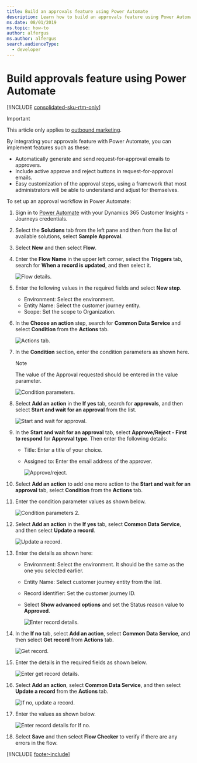 ```yaml
---
title: Build an approvals feature using Power Automate
description: Learn how to build an approvals feature using Power Automate and Dynamics 365 Customer Insights - Journeys.
ms.date: 08/01/2019
ms.topic: how-to
author: alfergus
ms.author: alfergus
search.audienceType: 
  - developer
---
```


# Build approvals feature using Power Automate

[!INCLUDE [consolidated-sku-rtm-only](.././includes/consolidated-sku-rtm-only.md)]

> [!IMPORTANT]
> This article only applies to [outbound marketing](/dynamics365/marketing/user-guide).

By integrating your approvals feature with Power Automate, you can implement features such as these:

- Automatically generate and send request-for-approval emails to approvers.
- Include active approve and reject buttons in request-for-approval emails.
- Easy customization of the approval steps, using a framework that most administrators will be able to understand and adjust for themselves.

To set up an approval workflow in Power Automate:

1. Sign in to [Power Automate](https://flow.microsoft.com/) with your Dynamics 365 Customer Insights - Journeys credentials.
1. Select the **Solutions** tab from the left pane and then from the list of available solutions, select **Sample Approval**. 
1. Select **New** and then select **Flow**.
1. Enter the **Flow Name** in the upper left corner, select the **Triggers** tab, search for **When a record is updated**, and then select it.
    
   ![Flow details.](../media/create-new-flow-with-details.png "Flow details")

1. Enter the following values in the required fields and select **New step**.
   - Environment: Select the environment.
   - Entity Name: Select the customer journey entity.
   - Scope: Set the scope to Organization.

1. In the **Choose an action** step, search for **Common Data Service** and select **Condition** from the **Actions** tab.

    ![Actions tab.](../media/new-step-select-condition.png "Actions tab")

1. In the **Condition** section, enter the condition parameters as shown here.

   > [!NOTE]
   > The value of the Approval requested should be entered in the value parameter.

    ![Condition parameters.](../media/condition-parameter-values.png "Condition parameters")

1. Select **Add an action** in the **If yes** tab, search for **approvals**, and then select **Start and wait for an approval** from the list.

    ![Start and wait for approval.](../media/start-and-wait-for-approval.png "Start and wait for approval")

1. In the **Start and wait for an approval** tab, select **Approve/Reject - First to respond** for **Approval type**. Then enter the following details:
   - Title: Enter a title of your choice.
   - Assigned to: Enter the email address of the approver.
     
      ![Approve/reject.](../media/enter-details-for-start-wait-for-approval.png "Approve/reject")

1. Select **Add an action** to add one more action to the **Start and wait for an approval** tab, select **Condition** from the **Actions** tab.


1. Enter the condition parameter values as shown below.

   ![Condition parameters 2.](../media/condition-two-parameter-values.png "Condition parameters 2")

1. Select **Add an action** in the **If yes** tab, select **Common Data Service**, and then select **Update a record**.

    ![Update a record.](../media/select-cds-from-list.png "Update a record")

1. Enter the details as shown here:

    - Environment: Select the environment. It should be the same as the one you selected earlier.
    - Entity Name: Select customer journey entity from the list.
    - Record identifier: Set the customer journey ID.
    - Select **Show advanced options** and set the Status reason value to **Approved**.
      
       ![Enter record details.](../media/update-a-record-enter-values.png "Enter record details")

1. In the **If no** tab, select **Add an action**, select **Common Data Service**, and then select **Get record** from **Actions** tab.

    ![Get record.](../media/if-no-select-cds-get-record.png "Get record")

1. Enter the details in the required fields as shown below.

    ![Enter get record details.](../media/enter-details-for-the-record.png "Enter get record details")

1. Select **Add an action**, select **Common Data Service**, and then select **Update a record** from the **Actions** tab.

    ![If no, update a record.](../media/if-no-cds-update-record.png "If no, update a record")

1. Enter the values as shown below.

    ![Enter record details for If no.](../media/if-no-update-record-enter-values.png "Enter record details for If no")

1. Select **Save** and then select **Flow Checker** to verify if there are any errors in the flow.

[!INCLUDE [footer-include](.././includes/footer-banner.md)]
